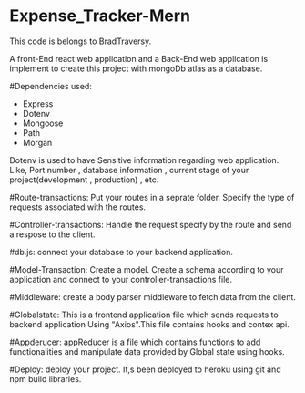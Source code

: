 # Expense_Tracker-Mern
This code is belongs to BradTraversy.

A front-End react web application and a Back-End web application is implement to create this project with mongoDb atlas as a database.

#Dependencies used:
<ul>
<li>Express </li>
<li>Dotenv</li>
<li>Mongoose</li>
<li>Path</li>
<li>Morgan</li>
</ul>

Dotenv is used to have Sensitive information regarding web application. Like, Port number , database information , current stage of your project(development , production) , etc.

#Route-transactions:
Put your routes in a seprate folder. Specify the type of requests associated with the routes.

#Controller-transactions: 
Handle the request specify by the route and send a respose to the client.

#db.js:
connect your database to your backend application.

#Model-Transaction:
Create a model. Create a schema according to your application and connect to your controller-transactions file.

#Middleware:
create a body parser middleware to fetch data from the client.

#Globalstate:
This is a frontend application file which sends requests to backend application Using "Axios".This file contains hooks and contex api.

#Appderucer:
appReducer is a file which contains functions to add functionalities and manipulate data provided by Global state using hooks.

#Deploy:
deploy your project. It,s been deployed to heroku using git and npm build libraries.



